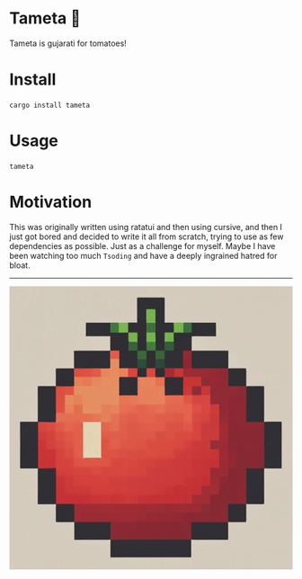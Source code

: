 # Tameta 🍅

Tameta is gujarati for tomatoes!

# Install

`cargo install tameta`

# Usage

`tameta`


# Motivation

This was originally written using ratatui and then using cursive, and then I just got bored and
decided to write it all from scratch, trying to use as few dependencies as possible. Just as a 
challenge for myself. Maybe I have been watching too much `Tsoding` and have a deeply ingrained
hatred for bloat.


---

![tameta-icon](https://raw.githubusercontent.com/frroossst/tameta/master/tameta-icon.png)
